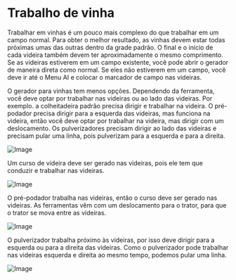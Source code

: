 # Trabalho de vinha


Trabalhar em vinhas é um pouco mais complexo do que trabalhar em um campo normal.
Para obter o melhor resultado, as vinhas devem estar todas próximas umas das outras dentro da grade padrão.
O final e o início de cada videira também devem ter aproximadamente o mesmo comprimento.
Se as videiras estiverem em um campo existente, você pode abrir o gerador de maneira direta como normal.
Se eles não estiverem em um campo, você deve ir até o Menu AI e colocar o marcador de campo nas videiras.



O gerador para vinhas tem menos opções.
Dependendo da ferramenta, você deve optar por trabalhar nas videiras ou ao lado das videiras.
Por exemplo. a colheitadeira padrão precisa dirigir e trabalhar na videira.
      O pré-podador precisa dirigir para a esquerda das videiras, mas funciona na videira, então você deve optar por trabalhar na videira, mas dirigir com um deslocamento.
      Os pulverizadores precisam dirigir ao lado das videiras e precisam pular uma linha, pois pulverizam para a esquerda e para a direita.


![Image](assets/vineworkgen_0_0_765_510.png)


Um curso de videira deve ser gerado nas videiras, pois ele tem que conduzir e trabalhar nas videiras.


![Image](assets/vineworkharvest_0_0_765_510.png)


O pré-podador trabalha nas videiras, então o curso deve ser gerado nas videiras.
As ferramentas vêm com um deslocamento para o trator, para que o trator se mova entre as videiras.


![Image](assets/vineworkpruner_0_0_765_510.png)


O pulverizador trabalha próximo às videiras, por isso deve dirigir para a esquerda ou para a direita das videiras.
Como o pulverizador pode trabalhar nas videiras esquerda e direita ao mesmo tempo, podemos pular uma linha.


![Image](assets/vineworkspray_0_0_765_510.png)

